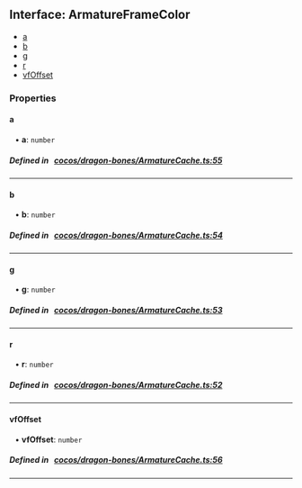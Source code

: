 ## Interface: ArmatureFrameColor

- [a](#a)
- [b](#b)
- [g](#g)
- [r](#r)
- [vfOffset](#vfOffset)

### Properties

#### a

<div style="margin-left: 10px;">


• **a**: ``number``

</div>

##### Defined in &nbsp;   [cocos/dragon-bones/ArmatureCache.ts:55](https://github.com/cocos-creator/engine/blob/c7bf6b8a9/cocos/dragon-bones/ArmatureCache.ts#L55)&nbsp;
___
#### b

<div style="margin-left: 10px;">


• **b**: ``number``

</div>

##### Defined in &nbsp;   [cocos/dragon-bones/ArmatureCache.ts:54](https://github.com/cocos-creator/engine/blob/c7bf6b8a9/cocos/dragon-bones/ArmatureCache.ts#L54)&nbsp;
___
#### g

<div style="margin-left: 10px;">


• **g**: ``number``

</div>

##### Defined in &nbsp;   [cocos/dragon-bones/ArmatureCache.ts:53](https://github.com/cocos-creator/engine/blob/c7bf6b8a9/cocos/dragon-bones/ArmatureCache.ts#L53)&nbsp;
___
#### r

<div style="margin-left: 10px;">


• **r**: ``number``

</div>

##### Defined in &nbsp;   [cocos/dragon-bones/ArmatureCache.ts:52](https://github.com/cocos-creator/engine/blob/c7bf6b8a9/cocos/dragon-bones/ArmatureCache.ts#L52)&nbsp;
___
#### vfOffset

<div style="margin-left: 10px;">


• **vfOffset**: ``number``

</div>

##### Defined in &nbsp;   [cocos/dragon-bones/ArmatureCache.ts:56](https://github.com/cocos-creator/engine/blob/c7bf6b8a9/cocos/dragon-bones/ArmatureCache.ts#L56)&nbsp;
___
